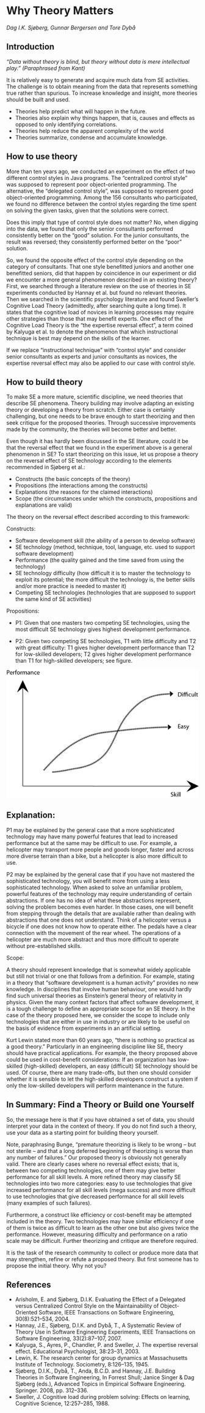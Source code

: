 # Why Theory Matters

_Dag I.K. Sjøberg, Gunnar Bergersen and Tore Dybå_

## Introduction

<em>“Data without theory is blind, but theory without data is mere intellectual play.” 
      (Paraphrased from Kant)</em>
      
It is relatively easy to generate and acquire much data from SE activities. The challenge is to obtain meaning from the data that represents something true rather than spurious. To increase knowledge and insight, more theories should be built and used. 

+  Theories help predict what will happen in the future. 
+  Theories also explain why things happen, that is, causes and effects as opposed to only identifying correlations. 
+  Theories help reduce the apparent complexity of the world
+  Theories summarize, condense and accumulate knowledge.

## How to use theory

More than ten years ago, we conducted an experiment on the effect of two different control styles in Java programs. The “centralized control style” was supposed to represent poor object-oriented programming. The alternative, the “delegated control style”, was supposed to represent good object-oriented programming. Among the 156 consultants who participated, we found no difference between the control styles regarding the time spent on solving the given tasks, given that the solutions were correct. 

Does this imply that type of control style does not matter? No, when digging into the data, we found that only the senior consultants performed consistently better on the “good” solution. For the junior consultants, the result was reversed; they consistently performed better on the “poor” solution.  

So, we found the opposite effect of the control style depending on the category of consultants. That one style benefitted juniors and another one benefitted seniors, did that happen by coincidence in our experiment or did we encounter a more general phenomenon described in an existing theory? First, we searched through a literature review on the use of theories in SE experiments conducted by Hannay et al. but found no relevant theories. Then we searched in the scientific psychology literature and found Sweller’s Cognitive Load Theory (admittedly, after searching quite a long time). It states that the cognitive load of novices in learning processes may require other strategies than those that may benefit experts. One effect of the Cognitive Load Theory is the “the expertise reversal effect”, a term coined by Kalyuga et al. to denote the phenomenon that which instructional technique is best may depend on the skills of the learner. 

If we replace “instructional technique” with “control style” and consider senior consultants as experts and junior consultants as novices, the expertise reversal effect may also be applied to our case with control style. 

## How to build theory

To make SE a more mature, scientific discipline, we need theories that describe SE phenomena. Theory building may involve adapting an existing theory or developing a theory from scratch. Either case is certainly challenging, but one needs to be brave enough to start theorizing and then seek critique for the proposed theories. Through successive improvements made by the community, the theories will become better and better. 

Even though it has hardly been discussed in the SE literature, could it be that the reversal effect that we found in the experiment above is a general phenomenon in SE? To start theorizing on this issue, let us propose a theory on the reversal effect of SE technology according to the elements recommended in Sjøberg et al.:

+  Constructs (the basic concepts of the theory) 
+  Propositions (the interactions among the constructs) 
+  Explanations (the reasons for the claimed interactions) 
+  Scope (the circumstances under which the constructs, propositions and explanations are valid) 

The theory on the reversal effect described according to this framework: 

Constructs:

+  Software development skill (the ability of a person to develop software)
+  SE technology (method, technique, tool, language, etc. used to support software development)
+  Performance (the quality gained and the time saved from using the technology)
+  SE technology difficulty (how difficult it is to master the technology to exploit its potential; the more difficult the technology is, the better skills and/or more practice is needed to master it)
+  Competing SE technologies (technologies that are supposed to support the same kind of SE activities)

Propositions:

+  P1:	Given that one masters two competing SE technologies, using the most difficult SE technology gives highest development performance. 

+  P2:	Given two competing SE technologies, T1 with little difficulty and T2 with great difficulty: T1 gives higher development performance than T2 for low-skilled developers; T2 gives higher development performance than T1 for high-skilled developers; see figure. 

![](theory.png)
 
## Explanation:

P1 may be explained by the general case that a more sophisticated technology may have many powerful features that lead to increased performance but at the same may be difficult to use. For example, a helicopter may transport more people and goods longer, faster and across more diverse terrain than a bike, but a helicopter is also more difficult to use.

P2 may be explained by the general case that if you have not mastered the sophisticated technology, you will benefit more from using a less sophisticated technology. When asked to solve an unfamiliar problem, powerful features of the technology may require understanding of certain abstractions. If one has no idea of what these abstractions represent, solving the problem becomes even harder. In those cases, one will benefit from stepping through the details that are available rather than dealing with abstractions that one does not understand. Think of a helicopter versus a bicycle if one does not know how to operate either. The pedals have a clear connection with the movement of the rear wheel. The operations of a helicopter are much more abstract and thus more difficult to operate without pre-established skills.

Scope:

A theory should represent knowledge that is somewhat widely applicable but still not trivial or one that follows from a definition. For example, stating in a theory that “software development is a human activity” provides no new knowledge. In disciplines that involve human behaviour, one would hardly find such universal theories as Einstein’s general theory of relativity in physics. Given the many context factors that affect software development, it is a tough challenge to define an appropriate scope for an SE theory. In the case of the theory proposed here, we consider the scope to include only technologies that are either in use in industry or are likely to be useful on the basis of evidence from experiments in an artificial setting.

Kurt Lewin stated more than 60 years ago, “there is nothing so practical as a good theory.” Particularly in an engineering discipline like SE, theory should have practical applications. For example, the theory proposed above could be used in cost-benefit considerations: If an organization has low-skilled (high-skilled) developers, an easy (difficult) SE technology should be used. Of course, there are many trade-offs, but then one should consider whether it is sensible to let the high-skilled developers construct a system if only the low-skilled developers will perform maintenance in the future. 

## In Summary: Find a Theory or Build one Yourself

So, the message here is that if you have obtained a set of data, you should interpret your data in the context of theory. If you do not find such a theory, use your data as a starting point for building theory yourself. 

Note, paraphrasing Bunge, “premature theorizing is likely to be wrong – but not sterile – and that a long deferred beginning of theorizing is worse than any number of failures.” Our proposed theory is obviously not generally valid. There are clearly cases where no reversal effect exists; that is, between two competing technologies, one of them may give better performance for all skill levels. A more refined theory may classify SE technologies into two more categories: easy to use technologies that give increased performance for all skill levels (mega success) and more difficult to use technologies that give decreased performance for all skill levels (many examples of such failures).

Furthermore, a construct like efficiency or cost-benefit may be attempted included in the theory. Two technologies may have similar efficiency if one of them is twice as difficult to learn as the other one but also gives twice the performance. However, measuring difficulty and performance on a ratio scale may be difficult. Further theorizing and critique are therefore required.

It is the task of the research community to collect or produce more data that may strengthen, refine or refute a proposed theory. But first someone has to propose the initial theory. Why not you? 

## References

*  Arisholm, E. and Sjøberg, D.I.K. Evaluating the Effect of a Delegated versus Centralized Control Style on the Maintainability of Object-Oriented Software, IEEE Transactions on Software Engineering, 30(8):521–534, 2004.
*  Hannay, J.E., Sjøberg, D.I.K. and Dybå, T., A Systematic Review of Theory Use in Software Engineering Experiments, IEEE Transactions on Software Engineering, 33(2):87–107, 2007.
*  Kalyuga, S., Ayres, P., Chandler, P. and Sweller, J. The expertise reversal effect. Educational Psychologist, 38:23–31, 2003.
*  Lewin, K. The research center for group dynamics at Massachusetts Institute of Technology. Sociometry, 8:126–135, 1945.
*  Sjøberg, D.I.K., Dybå, T., Anda, B.C.D. and Hannay, J.E. Building Theories in Software Engineering, In Forrest Shull; Janice Singer & Dag Sjøberg (eds.), Advanced Topics in Empirical Software Engineering. Springer. 2008, pp. 312–336.
*  Sweller, J. Cognitive load during problem solving: Effects on learning, Cognitive Science, 12:257–285, 1988.
   

